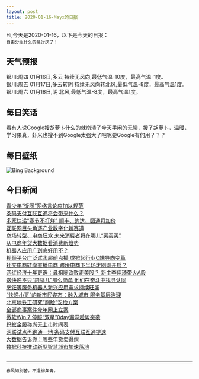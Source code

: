 ```yaml
---
layout: post
title: 2020-01-16-Mayx的日报
---
```


Hi,今天是2020-01-16，以下是今天的日报：<br><small>
自由分组什么的最讨厌了！</small><!--more-->
## 天气预报
银川:周四 01月16日,多云 持续无风向,最低气温-10度，最高气温-1度。<br>银川:周五 01月17日,多云转阴 持续无风向转北风,最低气温-8度，最高气温1度。<br>银川:周六 01月18日,阴 北风,最低气温-8度，最高气温1度。
## 每日笑话
看有人说Google搜胡萝卜什么的就崩溃了今天手闲的无聊，搜了胡萝卜，温暖，学习果真，虾米也搜不到Google太强大了吧呢要Google有何用？？？
## 每日壁纸
![Bing Background](https://cn.bing.com/th?id=OHR.Boudhanath_EN-US9594857498_1920x1080.jpg&rf=LaDigue_1920x1080.jpg&pid=hp "Aerial view of Boudhanath stupa in Kathmandu, Nepal (© Maksim Semin/Shutterstock)")
## 今日新闻

[青少年“饭圈”网络言论应加以规范](http://it.people.com.cn/n1/2020/0116/c1009-31550564.html)   
[条码支付互联互通将会带来什么？](http://it.people.com.cn/n1/2020/0116/c1009-31550607.html)   
[多家快递“春节不打烊” 顺丰、韵达、圆通将加价](http://it.people.com.cn/n1/2020/0116/c1009-31550704.html)   
[互联网巨头角逐产业数字化新赛道](http://it.people.com.cn/n1/2020/0116/c1009-31550757.html)   
[商场转型、电商狂欢 未来消费者将在哪儿“买买买”](http://it.people.com.cn/n1/2020/0116/c1009-31550957.html)   
[从电商年货大数据看消费新趋势](http://it.people.com.cn/n1/2020/0116/c1009-31550967.html)   
[机器人应用广到底好用不？](http://it.people.com.cn/n1/2020/0116/c1009-31551015.html)   
[视频平台广泛试水超前点播 或掀起行业C端导向变革](http://it.people.com.cn/n1/2020/0116/c1009-31550674.html)   
[社交电商转向直播电商 跨境电商下半场才刚刚开启？](http://it.people.com.cn/n1/2020/0116/c1009-31550664.html)   
[网红经济十年更迭：鼻祖陈欧败走美股？ 新主李佳琦带火A股](http://it.people.com.cn/n1/2020/0116/c1009-31550662.html)   
[送快递不只“跑腿儿”那么简单 他们在奋斗中找寻认同](http://it.people.com.cn/n1/2020/0116/c1009-31550601.html)   
[烹饪等服务机器人新兴应用需求持续旺盛](http://it.people.com.cn/n1/2020/0116/c1009-31550589.html)   
[“快递小哥”的新市民姿态：融入城市 服务基层治理](http://it.people.com.cn/n1/2020/0116/c1009-31550600.html)   
[北京地铁正研究“刷脸”安检方案](http://it.people.com.cn/n1/2020/0116/c1009-31550570.html)   
[全部商事案件今年网上立案](http://it.people.com.cn/n1/2020/0116/c1009-31550565.html)   
[微软Win 7 停服“双星”0day漏洞趁势突袭](http://it.people.com.cn/n1/2020/0116/c1009-31550552.html)   
[蚂蚁金服称尚无上市时间表](http://it.people.com.cn/n1/2020/0116/c1009-31550543.html)   
[网联试点再跑通一地 条码支付互联互通提速](http://it.people.com.cn/n1/2020/0116/c1009-31550539.html)   
[大数据告诉你：哪些年货卖得俏](http://it.people.com.cn/n1/2020/0116/c1009-31550536.html)   
[数据科技推动新型智慧城市加速落地](http://it.people.com.cn/n1/2020/0116/c1009-31550534.html)   
<br />

***

<small>春风知别苦，不遣柳条青。</small>
